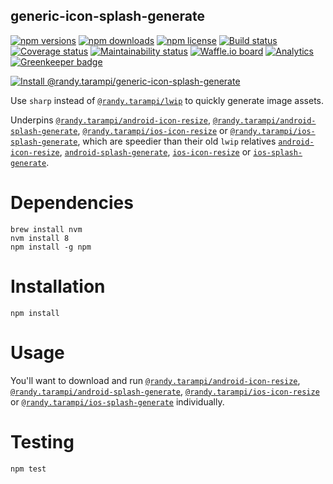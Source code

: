generic-icon-splash-generate
---

[![npm versions](https://img.shields.io/npm/v/@randy.tarampi/generic-icon-splash-generate.svg?style=flat-square)](https://www.npmjs.org/package/@randy.tarampi/generic-icon-splash-generate)
[![npm downloads](https://img.shields.io/npm/dt/@randy.tarampi/generic-icon-splash-generate.svg?style=flat-square)](https://www.npmjs.com/package/@randy.tarampi/generic-icon-splash-generate)
[![npm license](https://img.shields.io/npm/l/@randy.tarampi/generic-icon-splash-generate.svg?registry_uri=https%3A%2F%2Fregistry.npmjs.com&style=flat-square)](https://www.npmjs.com/package/@randy.tarampi/generic-icon-splash-generate) 
[![Build status](https://img.shields.io/travis/com/randytarampi/generic-icon-splash-generate.svg?style=flat-square)](https://travis-ci.com/randytarampi/generic-icon-splash-generate) 
[![Coverage status](https://img.shields.io/coveralls/randytarampi/generic-icon-splash-generate.svg?style=flat-square)](https://coveralls.io/github/randytarampi/generic-icon-splash-generate?branch=master) 
[![Maintainability status](https://img.shields.io/codeclimate/maintainability-percentage/randytarampi/generic-icon-splash-generate.svg?style=flat-square)](https://codeclimate.com/github/randytarampi/generic-icon-splash-generate/maintainability)
[![Waffle.io board](https://badge.waffle.io/randytarampi/pwa-asset-generator.svg?columns=all&style=flat-square)](https://waffle.io/randytarampi/pwa-asset-generator) 
[![Analytics](https://ga-beacon.appspot.com/UA-50921068-1/beacon/github/randytarampi/generic-icon-splash-generate/?flat&useReferrer)](https://github.com/igrigorik/ga-beacon)
[![Greenkeeper badge](https://badges.greenkeeper.io/randytarampi/generic-icon-splash-generate.svg)](https://greenkeeper.io/)

[![Install @randy.tarampi/generic-icon-splash-generate](https://nodeico.herokuapp.com/@randy.tarampi/generic-icon-splash-generate.svg)](https://www.npmjs.com/package/@randy.tarampi/generic-icon-splash-generate)

Use `sharp` instead of [`@randy.tarampi/lwip`](https://www.npmjs.com/package/@randy.tarampi/lwip) to quickly generate image assets.

Underpins [`@randy.tarampi/android-icon-resize`](https://www.npmjs.com/package/@randy.tarampi/android-icon-resize), [`@randy.tarampi/android-splash-generate`](https://www.npmjs.com/package/@randy.tarampi/android-splash-generate), [`@randy.tarampi/ios-icon-resize`](https://www.npmjs.com/package/@randy.tarampi/ios-icon-resize) or [`@randy.tarampi/ios-splash-generate`](https://www.npmjs.com/package/@randy.tarampi/ios-splash-generate), which are speedier than their old `lwip` relatives [`android-icon-resize`](https://www.npmjs.com/package/android-icon-resize), [`android-splash-generate`](https://www.npmjs.com/package/android-splash-generate), [`ios-icon-resize`](https://www.npmjs.com/package/ios-icon-resize) or [`ios-splash-generate`](https://www.npmjs.com/package/ios-splash-generate).

# Dependencies
```
brew install nvm
nvm install 8
npm install -g npm
```

# Installation

```
npm install
```

# Usage

You'll want to download and run [`@randy.tarampi/android-icon-resize`](https://www.npmjs.com/package/@randy.tarampi/android-icon-resize), [`@randy.tarampi/android-splash-generate`](https://www.npmjs.com/package/@randy.tarampi/android-splash-generate), [`@randy.tarampi/ios-icon-resize`](https://www.npmjs.com/package/@randy.tarampi/ios-icon-resize) or [`@randy.tarampi/ios-splash-generate`](https://www.npmjs.com/package/@randy.tarampi/ios-splash-generate) individually.

# Testing

```
npm test
```
